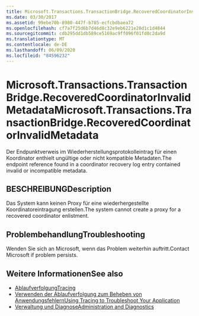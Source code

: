 ```yaml
---
title: Microsoft.Transactions.TransactionBridge.RecoveredCoordinatorInvalidMetadata
ms.date: 03/30/2017
ms.assetid: 99ebe70b-8980-447f-b785-ecfcbdbaea72
ms.openlocfilehash: cf7a7f25d6b7d46d8c32e9eb6221e28d1c1d4844
ms.sourcegitcommit: cdb295dd1db589ce5169ac9ff096f01fd0c2da9d
ms.translationtype: MT
ms.contentlocale: de-DE
ms.lasthandoff: 06/09/2020
ms.locfileid: "84596232"
---
```

# <a name="microsofttransactionstransactionbridgerecoveredcoordinatorinvalidmetadata"></a><span data-ttu-id="d0146-102">Microsoft.Transactions.TransactionBridge.RecoveredCoordinatorInvalidMetadata</span><span class="sxs-lookup"><span data-stu-id="d0146-102">Microsoft.Transactions.TransactionBridge.RecoveredCoordinatorInvalidMetadata</span></span>
<span data-ttu-id="d0146-103">Der Endpunktverweis im Wiederherstellungsprotokolleintrag für einen Koordinator enthielt ungültige oder nicht kompatible Metadaten.</span><span class="sxs-lookup"><span data-stu-id="d0146-103">The endpoint reference found in a coordinator recovery log entry contained invalid or incompatible metadata.</span></span>  
  
## <a name="description"></a><span data-ttu-id="d0146-104">BESCHREIBUNG</span><span class="sxs-lookup"><span data-stu-id="d0146-104">Description</span></span>  
 <span data-ttu-id="d0146-105">Das System kann keinen Proxy für eine wiederhergestellte Koordinatoreintragung erstellen.</span><span class="sxs-lookup"><span data-stu-id="d0146-105">The system cannot create a proxy for a recovered coordinator enlistment.</span></span>  
  
## <a name="troubleshooting"></a><span data-ttu-id="d0146-106">Problembehandlung</span><span class="sxs-lookup"><span data-stu-id="d0146-106">Troubleshooting</span></span>  
 <span data-ttu-id="d0146-107">Wenden Sie sich an Microsoft, wenn das Problem weiterhin auftritt.</span><span class="sxs-lookup"><span data-stu-id="d0146-107">Contact Microsoft if problem persists.</span></span>  
  
## <a name="see-also"></a><span data-ttu-id="d0146-108">Weitere Informationen</span><span class="sxs-lookup"><span data-stu-id="d0146-108">See also</span></span>

- [<span data-ttu-id="d0146-109">Ablaufverfolgung</span><span class="sxs-lookup"><span data-stu-id="d0146-109">Tracing</span></span>](index.md)
- [<span data-ttu-id="d0146-110">Verwenden der Ablaufverfolgung zum Beheben von Anwendungsfehlern</span><span class="sxs-lookup"><span data-stu-id="d0146-110">Using Tracing to Troubleshoot Your Application</span></span>](using-tracing-to-troubleshoot-your-application.md)
- [<span data-ttu-id="d0146-111">Verwaltung und Diagnose</span><span class="sxs-lookup"><span data-stu-id="d0146-111">Administration and Diagnostics</span></span>](../index.md)
